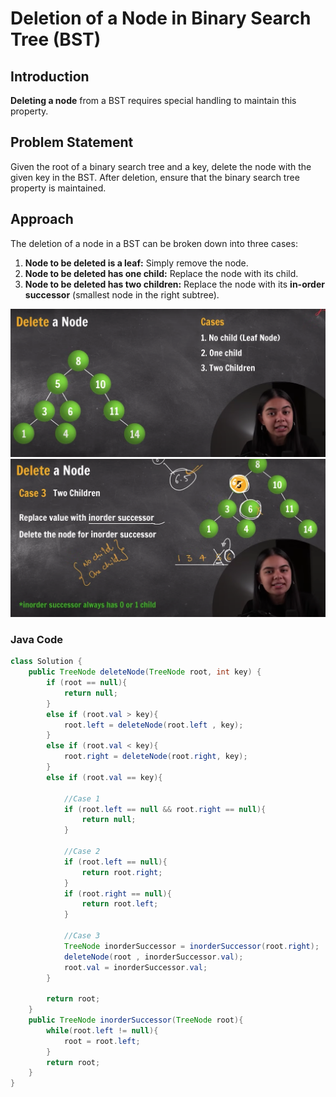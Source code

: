 # Deletion of a Node in Binary Search Tree (BST)

## Introduction
 **Deleting a node** from a BST requires special handling to maintain this property.

## Problem Statement
Given the root of a binary search tree and a key, delete the node with the given key in the BST. After deletion, ensure that the binary search tree property is maintained.

## Approach

The deletion of a node in a BST can be broken down into three cases:
1. **Node to be deleted is a leaf:** Simply remove the node.
2. **Node to be deleted has one child:** Replace the node with its child.
3. **Node to be deleted has two children:** Replace the node with its **in-order successor** (smallest node in the right subtree).

![DeleteNodeBST](./Images/DeleteNodeBST.png)
![DeleteNodeBST](./Images/DeleteNodeBST2.png)
### Java Code

```java
class Solution {
    public TreeNode deleteNode(TreeNode root, int key) {
        if (root == null){
            return null;
        }
        else if (root.val > key){
            root.left = deleteNode(root.left , key);
        }
        else if (root.val < key){
            root.right = deleteNode(root.right, key);
        }
        else if (root.val == key){

            //Case 1
            if (root.left == null && root.right == null){
                return null;
            }

            //Case 2
            if (root.left == null){
                return root.right;
            }
            if (root.right == null){
                return root.left;
            }

            //Case 3
            TreeNode inorderSuccessor = inorderSuccessor(root.right);
            deleteNode(root , inorderSuccessor.val);
            root.val = inorderSuccessor.val;
        }

        return root;
    }
    public TreeNode inorderSuccessor(TreeNode root){
        while(root.left != null){
            root = root.left;
        }
        return root;
    }
}
